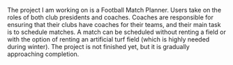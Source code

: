 The project I am working on is a Football Match Planner. Users take on the roles of both club presidents and coaches. Coaches are responsible for ensuring that their clubs have coaches for their teams, and their main task is to schedule matches. A match can be scheduled without renting a field or with the option of renting an artificial turf field (which is highly needed during winter).
The project is not finished yet, but it is gradually approaching completion.
